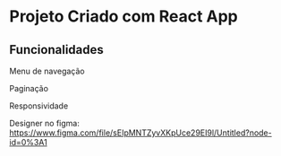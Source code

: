 # Projeto Criado com React App

## Funcionalidades

Menu de navegação 

Paginação 

Responsividade

Designer no figma: https://www.figma.com/file/sEIpMNTZyvXKpUce29EI9l/Untitled?node-id=0%3A1
